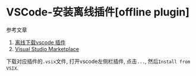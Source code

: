 # VSCode-安装离线插件[offline plugin]

参考文章

1. [离线下载vscode 插件](https://zhuanlan.zhihu.com/p/73769159)
2. [Visual Studio Marketplace](https://marketplace.visualstudio.com/vscode)

下载对应插件的`.vsix`文件, 打开vscode左侧栏插件, 点击`...`, 然后`Install from VSIX`.
